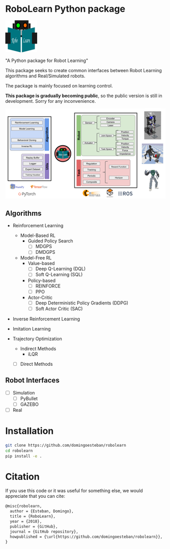 # RoboLearn Python package

<img src="robolearn_logo.svg" alt="robolearn_logo" width="100" height="100" class="center" />

"A Python package for Robot Learning"

This package seeks to create common interfaces between Robot Learning algorithms
and Real/Simulated robots. 

The package is mainly focused on learning control.

**This package is gradually becoming public**, so the public version is still in 
development. Sorry for any inconvenience.

![robolearn diagram](robolearn_diagram.svg)


## Algorithms
- Reinforcement Learning
    - Model-Based RL
        - Guided Policy Search
            - [ ] MDGPS
            - [ ] DMDGPS
    - Model-Free RL
        - Value-based
            - [ ] Deep Q-Learning (DQL)
            - [ ] Soft Q-Learning (SQL)
        - Policy-based
            - [ ] REINFORCE
            - [ ] PPO
        - Actor-Critic
            - [ ] Deep Deterministic Policy Gradients (DDPG)
            - [ ] Soft Actor Critic (SAC)

- Inverse Reinforcement Learning

- Imitation Learning

- Trajectory Optimization
    - Indirect Methods
        - iLQR
    - [ ] Direct Methods


## Robot Interfaces
- [ ] Simulation
    - [ ] PyBullet
    - [ ] GAZEBO
- [ ] Real

# Installation

```bash
git clone https://github.com/domingoesteban/robolearn
cd robolearn
pip install -e .
```

# Citation
If you use this code or it was useful for something else,
we would appreciate that you can cite:

    @misc{robolearn,
      author = {Esteban, Domingo},
      title = {RoboLearn},
      year = {2018},
      publisher = {GitHub},
      journal = {GitHub repository},
      howpublished = {\url{https://github.com/domingoesteban/robolearn}},
    }

<!--
# Acknowledgements
- Vitchyr Pong for rlkit repository ([rlkit repository](https://github.com/vitchyr/rlkit)). Some algorithms are based (or almost the same) the ones in rlkit. Many functionalities of robolearn use code from rlkit.
- Tuomas Haarnoja for softqlearning repository ([softqlearning repository](https://github.com/haarnoja/softqlearning)). SoftQLearning is based in this TensorFlow implementation.
-->
